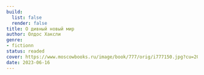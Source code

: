 ```yaml
---
build:
  list: false
  render: false
title: О дивный новый мир
author: Олдос Хаксли
genre:
- fictionn
status: readed
cover: https://www.moscowbooks.ru/image/book/777/orig/i777150.jpg?cu=20230321132504
date: 2023-06-16
---
```


